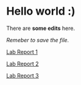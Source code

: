 # Hello world :)

There are **some edits** here. 

*Remeber to save the file.*

[Lab Report 1](https://lineup30min.github.io/cse15l-lab-reports/lab-report-1-week-2.html)

[Lab Report 2](https://lineup30min.github.io/cse15l-lab-reports/lab-report-2-week-4.html)

[Lab Report 3](https://lineup30min.github.io/cse15l-lab-reports/lab-report-3-week-6.html)

